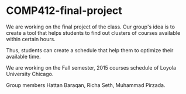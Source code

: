 # COMP412-final-project

We are working on the final project of the class. Our group's idea is to create a tool that helps students to find out clusters of courses available within certain hours.

Thus, students can create a schedule that help them to optimize their available time.

We are working on the Fall semester, 2015 courses schedule of Loyola University Chicago. 

Group members
Hattan Baraqan,
Richa Seth,
Muhammad Pirzada.
